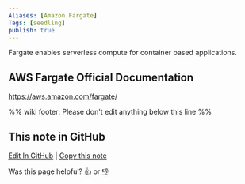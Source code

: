 ```yaml
---
Aliases: [Amazon Fargate]
Tags: [seedling]
publish: true
---
```


Fargate enables serverless compute for container based applications.

## AWS Fargate Official Documentation

https://aws.amazon.com/fargate/

%% wiki footer: Please don't edit anything below this line %%

## This note in GitHub

<span class="git-footer">[Edit In GitHub](https://github.dev/data-engineering-community/data-engineering-wiki/blob/main/Tools/AWS%20Fargate.md "git-hub-edit-note") | [Copy this note](https://raw.githubusercontent.com/data-engineering-community/data-engineering-wiki/main/Tools/AWS%20Fargate.md "git-hub-copy-note")</span>

<span class="git-footer">Was this page helpful?
[👍](https://tally.so/r/mOaxjk?rating=Yes&url=https://dataengineering.wiki/Tools/AWS%20Fargate) or [👎](https://tally.so/r/mOaxjk?rating=No&url=https://dataengineering.wiki/Tools/AWS%20Fargate)</span>
